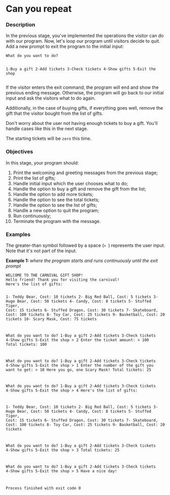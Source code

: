 # Can you repeat
<div class="step-text">
<h3 id="description">Description</h3>
<p>In the previous stage, you've implemented the operations the visitor can do with our program. Now, let's loop our program until visitors decide to quit. Add a new prompt to exit the program to the initial input:</p>
<pre><code class="language-no-highlight">What do you want to do?

1-Buy a gift 2-Add tickets 3-Check tickets 4-Show gifts 5-Exit the shop</code></pre>
<p>If the visitor enters the exit command, the program will end and show the previous ending message. Otherwise, the program will go back to our initial input and ask the visitors what to do again.</p>
<p>Additionally, in the case of buying gifts, if everything goes well, remove the gift that the visitor bought from the list of gifts.</p>
<p>Don't worry about the user not having enough tickets to buy a gift. You'll handle cases like this in the next stage.</p>
<p>The starting tickets will be <code class="java">zero</code> this time. </p>
<h3 id="objectives">Objectives</h3>
<p>In this stage, your program should:</p>
<ol>
<li>Print the welcoming and greeting messages from the previous stage;</li>
<li>Print the list of gifts;</li>
<li>Handle initial input which the user chooses what to do;</li>
<li>Handle the option to buy a gift and remove the gift from the list;</li>
<li>Handle the option to add more tickets;</li>
<li>Handle the option to see the total tickets;</li>
<li>Handle the option to see the list of gifts;</li>
<li>Handle a new option to quit the program;</li>
<li>Run continuously;</li>
<li>Terminate the program with the message.</li>
</ol>
<h3 id="examples">Examples</h3>
<p>The greater-than symbol followed by a space (<code class="java">&gt; </code>) represents the user input. Note that it's not part of the input.</p>
<p><strong>Example 1: </strong><em>where the program starts and runs continuously until the exit prompt</em></p>
<pre><code class="language-no-highlight">WELCOME TO THE CARNIVAL GIFT SHOP!
Hello friend! Thank you for visiting the carnival!
Here's the list of gifts:

1- Teddy Bear, Cost: 10 tickets
2- Big Red Ball, Cost: 5 tickets
3- Huge Bear, Cost: 50 tickets
4- Candy, Cost: 8 tickets
5- Stuffed Tiger, Cost: 15 tickets
6- Stuffed Dragon, Cost: 30 tickets
7- Skateboard, Cost: 100 tickets
8- Toy Car, Cost: 25 tickets
9- Basketball, Cost: 20 tickets
10- Scary Mask, Cost: 75 tickets

What do you want to do?
1-Buy a gift 2-Add tickets 3-Check tickets 4-Show gifts 5-Exit the shop
&gt; 2
Enter the ticket amount: &gt; 100
Total tickets: 100

What do you want to do?
1-Buy a gift 2-Add tickets 3-Check tickets 4-Show gifts 5-Exit the shop
&gt; 1
Enter the number of the gift you want to get: &gt; 10
Here you go, one Scary Mask!
Total tickets: 25

What do you want to do?
1-Buy a gift 2-Add tickets 3-Check tickets 4-Show gifts 5-Exit the shop
&gt; 4
Here's the list of gifts:

1- Teddy Bear, Cost: 10 tickets
2- Big Red Ball, Cost: 5 tickets
3- Huge Bear, Cost: 50 tickets
4- Candy, Cost: 8 tickets
5- Stuffed Tiger, Cost: 15 tickets
6- Stuffed Dragon, Cost: 30 tickets
7- Skateboard, Cost: 100 tickets
8- Toy Car, Cost: 25 tickets
9- Basketball, Cost: 20 tickets

What do you want to do?
1-Buy a gift 2-Add tickets 3-Check tickets 4-Show gifts 5-Exit the shop
&gt; 3
Total tickets: 25

What do you want to do?
1-Buy a gift 2-Add tickets 3-Check tickets 4-Show gifts 5-Exit the shop
&gt; 5
Have a nice day!

Process finished with exit code 0
</code></pre>
</div>
